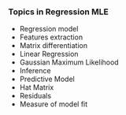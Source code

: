 ### Topics in Regression MLE

* Regression model
* Features extraction
* Matrix differentiation
* Linear Regression
* Gaussian Maximum Likelihood
* Inference
* Predictive Model
* Hat Matrix
* Residuals
* Measure of model fit
